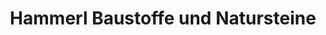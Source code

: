 ---
title: "Hammerl Baustoffe und Natursteine"
url: /poettmes/hammerl-baustoffe-und-natursteine/
shop: Baumarkt
---